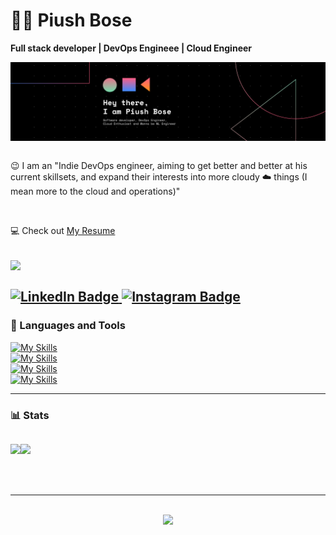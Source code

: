 # 🏄‍♂️ Piush Bose
**Full stack developer | DevOps Engineee | Cloud Engineer**<br>
<div id="header" align="center" style="display: flex; flex-direction: column;">
<!--   <img src="https://media.giphy.com/media/M9gbBd9nbDrOTu1Mqx/giphy.gif" width="100"/> -->
<img src="banner.png" />
</div>
<br>

😉 I am an "Indie DevOps engineer, aiming to get better and better at his current skillsets, and expand their interests into more cloudy ☁️ things (I mean more to the cloud and operations)"

<br>

💻 Check out [My Resume](https://drive.google.com/file/d/1nD-YVnfBAauu5Sa3LMn8PzM_AOrXl6SE/view?usp=sharing)

![](https://komarev.com/ghpvc/?username=dtg-lucifer&style=flat-square)
<br><br>
<a href="https://www.linkedin.com/in/bosepiush">
 <img src="https://img.shields.io/badge/LinkedIn-blue?style=for-the-badge&logo=linked-in&logoColor=white" alt="LinkedIn Badge"/>
</a>
<a href="https://www.instagram.com/namespace_piush/">
 <img src="https://img.shields.io/badge/Instagram-E4405F?style=for-the-badge&logo=instagram&logoColor=white" alt="Instagram Badge"/>
</a>
<br>
---

### 🧰 Languages and Tools
[![My Skills](https://skillicons.dev/icons?i=js,ts,html,css,scss,java,go,rust,bash,solidity,kafka,rabbitmq,redis)](https://skillicons.dev)
<br>
[![My Skills](https://skillicons.dev/icons?i=astro,idea,vscode,git,ubuntu,postman,deno,docker,wasm,github,githubactions,ansible,kubernetes)](https://skillicons.dev)
<br>
[![My Skills](https://skillicons.dev/icons?i=mysql,postgres,mongodb,prisma,firebase,supabase,redis,tailwind,styledcomponents,bun,gitlab,elasticsearch,jenkins)](https://skillicons.dev)
<br>
[![My Skills](https://skillicons.dev/icons?i=aws,electron,vim,flutter,vite,react,redux,nextjs,express,nestjs,terraform,grafana,prometheus)](https://skillicons.dev)

---
### 📊 Stats
<div align="center" style="width:100%;display:flex;">
 
![](https://github-readme-stats.vercel.app/api?username=dtg-lucifer&theme=gruvbox&show_icons=true&hide_border=true&count_private=true)

![](https://github-readme-streak-stats.herokuapp.com/?user=dtg-lucifer&theme=gruvbox&hide_border=true)
</div>
 
<br>
<br>

<!-- <div align="center">
   <img src="https://github-readme-stats.vercel.app/api/top-langs/?username=dtg-lucifer&theme=dark&show_icons=true&size_weight=0.5&count_weight=0.5&hide_border=true">
   <img src="https://github-readme-stats.vercel.app/api/top-langs/?username=dtg-lucifer&layout=donut&hide_border=true&&langs_count=10&show_icons=true&theme=gruvbox">
</div> -->

---

<br>
<div align="center">
  <img src="http://ForTheBadge.com/images/badges/built-with-love.svg">
</div>
